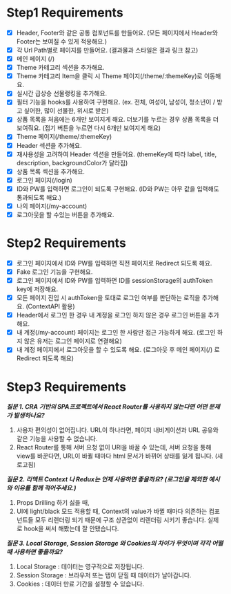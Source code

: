 # Step1 Requirements
- [x] Header, Footer와 같은 공통 컴포넌트를 만들어요. (모든 페이지에서 Header와 Footer는 보여질 수 있게 적용해요.)
- [x] 각 Url Path별로 페이지를 만들어요. (결과물과 스타일은 결과 링크 참고)
- [x] 메인 페이지 (/)
- [x] Theme 카테고리 섹션을 추가해요.
- [x] Theme 카테고리 Item을 클릭 시 Theme 페이지(/theme/:themeKey)로 이동해요.
- [x] 실시간 급상승 선물랭킹을 추가해요.
- [x] 필터 기능을 hooks를 사용하여 구현해요. (ex. 전체, 여성이, 남성이, 청소년이 / 받고 싶어한, 많이 선물한, 위시로 받은)
- [x] 상품 목록을 처음에는 6개만 보여지게 해요. 더보기를 누르는 경우 상품 목록을 더 보여줘요. (접기 버튼을 누르면 다시 6개만 보여지게 해요)
- [x] Theme 페이지(/theme/:themeKey)
- [x] Header 섹션을 추가해요.
- [x] 재사용성을 고려하여 Header 섹션을 만들어요. (themeKey에 따라 label, title, description, backgroundColor가 달라짐)
- [x] 상품 목록 섹션을 추가해요.
- [x] 로그인 페이지(/login)
- [x] ID와 PW를 입력하면 로그인이 되도록 구현해요. (ID와 PW는 아무 값을 입력해도 통과되도록 해요.)
- [x] 나의 페이지(/my-account)
- [x] 로그아웃을 할 수있는 버튼을 추가해요.

# Step2 Requirements
- [x] 로그인 페이지에서 ID와 PW를 입력하면 직전 페이지로 Redirect 되도록 해요.
- [x] Fake 로그인 기능을 구현해요.
- [x] 로그인 페이지에서 ID와 PW를 입력하면 ID를 sessionStorage의 authToken key에 저장해요.
- [x] 모든 페이지 진입 시 authToken을 토대로 로그인 여부를 판단하는 로직을 추가해요. (ContextAPI 활용)
- [x] Header에서 로그인 한 경우 내 계정을 로그인 하지 않은 경우 로그인 버튼을 추가해요.
- [x] 내 계정(/my-account) 페이지는 로그인 한 사람만 접근 가능하게 해요. (로그인 하지 않은 유저는 로그인 페이지로 연결해요)
- [x] 내 계정 페이지에서 로그아웃을 할 수 있도록 해요. (로그아웃 후 메인 페이지(/) 로 Redirect 되도록 해요)

# Step3 Requirements
___질문 1. CRA 기반의 SPA프로젝트에서 React Router를 사용하지 않는다면 어떤 문제가 발생하나요?___

1. 사용자 편의성이 없어집니다. URL이 하나라면, 페이지 내비게이션과 URL 공유와 같은 기능을 사용할 수 없습니다.
2. React Router를 통해 서버 요청 없이 URl을 바꿀 수 있는데, 서버 요청을 통해 view를 바꾼다면, URL이 바뀔 때마다 html 문서가 바뀌어 상태를 잃게 됩니다. (새로고침)

___질문 2. 리액트 Context 나 Redux는 언제 사용하면 좋을까요? (로그인을 제외한 예시와 이유를 함께 적어주세요.)___

1. Props Drilling 하기 싫을 때,
2. UI에 light/black 모드 적용할 때, Context의 value가 바뀔 때마다 의존하는 컴포넌트들 모두 리렌더링 되기 때문에 구조 상관없이 리렌더링 시키기 좋습니다. 실제로 hook을 써서 해봤는데 잘 안됐습니다. 

___질문 3. Local Storage, Session Storage 와 Cookies의 차이가 무엇이며 각각 어떨때 사용하면 좋을까요?___

1. Local Storage : 데이터는 영구적으로 저장됩니다.
2. Session Storage : 브라우저 또는 탭이 닫힐 때 데이터가 날아갑니다.
3. Cookies : 데이터 만료 기간을 설정할 수 있습니다.
